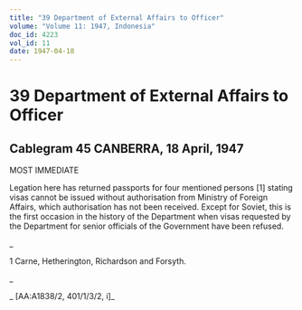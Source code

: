```yaml
---
title: "39 Department of External Affairs to Officer"
volume: "Volume 11: 1947, Indonesia"
doc_id: 4223
vol_id: 11
date: 1947-04-18
---
```


# 39 Department of External Affairs to Officer

## Cablegram 45 CANBERRA, 18 April, 1947

MOST IMMEDIATE

Legation here has returned passports for four mentioned persons [1] stating visas cannot be issued without authorisation from Ministry of Foreign Affairs, which authorisation has not been received. Except for Soviet, this is the first occasion in the history of the Department when visas requested by the Department for senior officials of the Government have been refused.

_

1 Carne, Hetherington, Richardson and Forsyth.

_

_ [AA:A1838/2, 401/1/3/2, i]_
